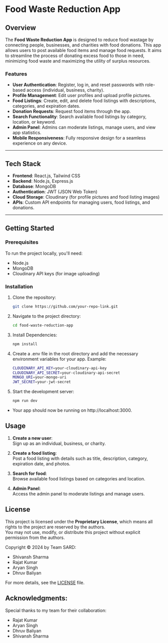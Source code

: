 # **Food Waste Reduction App**

## **Overview**

The **Food Waste Reduction App** is designed to reduce food wastage by connecting people, businesses, and charities with food donations. This app allows users to post available food items and manage food requests. It aims to streamline the process of donating excess food to those in need, minimizing food waste and maximizing the utility of surplus resources.

### **Features**
- **User Authentication**: Register, log in, and reset passwords with role-based access (individual, business, charity).
- **Profile Management**: Edit user profiles and upload profile pictures.
- **Food Listings**: Create, edit, and delete food listings with descriptions, categories, and expiration dates.
- **Donation Requests**: Request food items through the app.
- **Search Functionality**: Search available food listings by category, location, or keyword.
- **Admin Panel**: Admins can moderate listings, manage users, and view app statistics.
- **Mobile Responsiveness**: Fully responsive design for a seamless experience on any device.

---

## **Tech Stack**

- **Frontend**: React.js, Tailwind CSS
- **Backend**: Node.js, Express.js
- **Database**: MongoDB
- **Authentication**: JWT (JSON Web Token)
- **Cloud Storage**: Cloudinary (for profile pictures and food listing images)
- **APIs**: Custom API endpoints for managing users, food listings, and donations.

---

## **Getting Started**

### **Prerequisites**

To run the project locally, you'll need:

- Node.js
- MongoDB
- Cloudinary API keys (for image uploading)

### **Installation**

1. Clone the repository:
   ```bash
   git clone https://github.com/your-repo-link.git
2. Navigate to the project directory:
   ```bash
   cd food-waste-reduction-app
3. Install Dependencies:
   ```bash
   npm install
4. Create a .env file in the root directory and add the necessary environment variables for your app. Example:
   ```bash
   CLOUDINARY_API_KEY=your-cloudinary-api-key
   CLOUDINARY_API_SECRET=your-cloudinary-api-secret
   MONGO_URI=your-mongo-uri
   JWT_SECRET=your-jwt-secret
5. Start the development server:
   ```bash
   npm run dev
 - Your app should now be running on http://localhost:3000.

## Usage

1. **Create a new user**:  
   Sign up as an individual, business, or charity.

2. **Create a food listing**:  
   Post a food listing with details such as title, description, category, expiration date, and photos.

3. **Search for food**:  
   Browse available food listings based on categories and location.

4. **Admin Panel**:  
   Access the admin panel to moderate listings and manage users.

## License
This project is licensed under the **Proprietary License**, which means all rights to the project are reserved by the authors.  
You may not use, modify, or distribute this project without explicit permission from the authors.

Copyright © 2024 by Team SARD:
- Shivansh Sharma
- Rajat Kumar
- Aryan Singh
- Dhruv Baliyan

For more details, see the [LICENSE](LICENSE) file.


## Acknowledgments:
Special thanks to my team for their collaboration:
- Rajat Kumar
- Aryan Singh
- Dhruv Baliyan
- Shivansh Sharma

